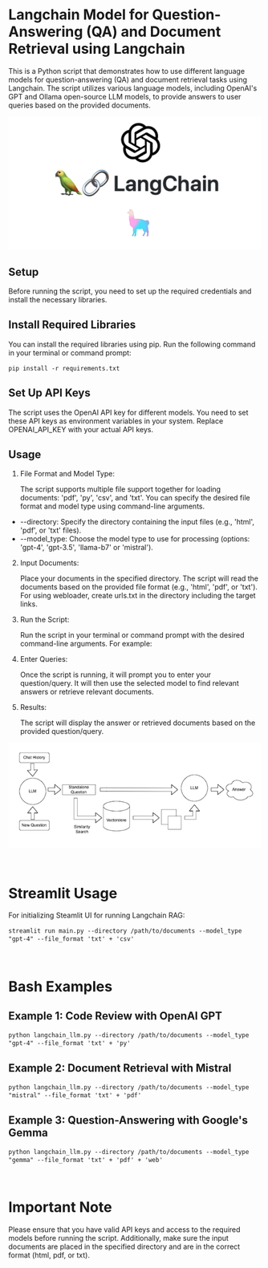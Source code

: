 # Langchain Model for Question-Answering (QA) and Document Retrieval using Langchain

This is a Python script that demonstrates how to use different language models for question-answering (QA) and document retrieval tasks using Langchain. The script utilizes various language models, including OpenAI's GPT and Ollama open-source LLM models, to provide answers to user queries based on the provided documents.

![](img/2.png)
<br>

## Setup
Before running the script, you need to set up the required credentials and install the necessary libraries.


## Install Required Libraries
You can install the required libraries using pip. Run the following command in your terminal or command prompt:

```
pip install -r requirements.txt
```

## Set Up API Keys
The script uses the OpenAI API key for different models. You need to set these API keys as environment variables in your system. Replace OPENAI_API_KEY with your actual API keys.


## Usage
1. File Format and Model Type:

    The script supports multiple file support together for loading documents: 'pdf', 'py', 'csv', and 'txt'. You can specify the desired file format and model type using command-line arguments.

- --directory: Specify the directory containing the input files (e.g., 'html', 'pdf', or 'txt' files).
- --model_type: Choose the model type to use for processing (options: 'gpt-4', 'gpt-3.5', 'llama-b7' or 'mistral').

2. Input Documents:

    Place your documents in the specified directory. The script will read the documents based on the provided file format (e.g., 'html', 'pdf', or 'txt'). For using webloader, create urls.txt in the directory including the target links.

3. Run the Script:

    Run the script in your terminal or command prompt with the desired command-line arguments. For example:

4. Enter Queries:

    Once the script is running, it will prompt you to enter your question/query. It will then use the selected model to find relevant answers or retrieve relevant documents.

5. Results:

    The script will display the answer or retrieved documents based on the provided question/query.

![](img/1.png)

<br>

# Streamlit Usage
For initializing Steamlit UI for running Langchain RAG:
```
streamlit run main.py --directory /path/to/documents --model_type "gpt-4" --file_format 'txt' + 'csv'
```

<br>

# Bash Examples
## Example 1: Code Review with OpenAI GPT
```
python langchain_llm.py --directory /path/to/documents --model_type "gpt-4" --file_format 'txt' + 'py'
```

## Example 2: Document Retrieval with Mistral
```
python langchain_llm.py --directory /path/to/documents --model_type "mistral" --file_format 'txt' + 'pdf'
```

## Example 3: Question-Answering with Google's Gemma
```
python langchain_llm.py --directory /path/to/documents --model_type "gemma" --file_format 'txt' + 'pdf' + 'web'
```

<br>

# Important Note
Please ensure that you have valid API keys and access to the required models before running the script. Additionally, make sure the input documents are placed in the specified directory and are in the correct format (html, pdf, or txt).
